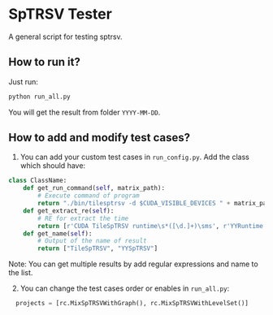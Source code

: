 # SpTRSV Tester

A general script for testing sptrsv.

## How to run it?

Just run:

```bash
python run_all.py
```

You will get the result from folder `YYYY-MM-DD`.

## How to add and modify test cases?

1. You can add your custom test cases in `run_config.py`. Add the class which should have:

```python
class ClassName:
    def get_run_command(self, matrix_path):
        # Execute command of program
        return "./bin/tilesptrsv -d $CUDA_VISIBLE_DEVICES " + matrix_path
    def get_extract_re(self):
        # RE for extract the time
        return [r'CUDA TileSpTRSV runtime\s*([\d.]+)\sms', r'YYRuntime: \s*([\d.]+)\sms']
    def get_name(self):
        # Output of the name of result
        return ["TileSpTRSV", "YYSpTRSV"]
```

Note: You can get multiple results by add regular expressions and name to the list.

2. You can change the test cases order or enables in `run_all.py`:

```python
  projects = [rc.MixSpTRSVWithGraph(), rc.MixSpTRSVWithLevelSet()]
```
